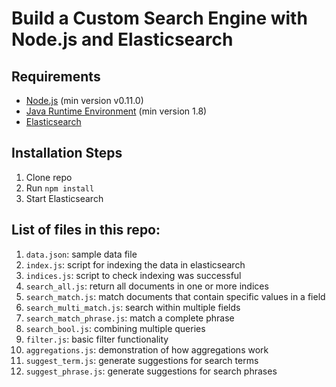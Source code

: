 # Build a Custom Search Engine with Node.js and Elasticsearch

## Requirements

* [Node.js](http://nodejs.org/) (min version v0.11.0)
* [Java Runtime Environment](https://java.com/en/) (min version 1.8)
* [Elasticsearch](https://www.elastic.co/)

## Installation Steps

1. Clone repo
2. Run `npm install`
3. Start Elasticsearch

## List of files in this repo:

1. `data.json`: sample data file
2. `index.js`: script for indexing the data in elasticsearch
3. `indices.js`: script to check indexing was successful
4. `search_all.js`: return all documents in one or more indices
5. `search_match.js`: match documents that contain specific values in a field
6. `search_multi_match.js`: search within multiple fields
7. `search_match_phrase.js`: match a complete phrase
8. `search_bool.js`: combining multiple queries
9. `filter.js`: basic filter functionality
10. `aggregations.js`: demonstration of how aggregations work
11. `suggest_term.js`: generate suggestions for search terms
12. `suggest_phrase.js`: generate suggestions for search phrases

